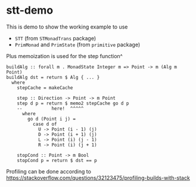 # stt-demo

This is demo to show the working example to use 
- `STT` (from `STMonadTrans` package)
- `PrimMonad` and `PrimState` (from `primitive` package)

Plus memoization is used for the step function^

```
buildAlg :: forall m . MonadState Integer m => Point -> m (Alg m Point)
buildAlg dst = return $ Alg { ... }
  where
    stepCache = makeCache

    step :: Direction -> Point -> m Point
    step d p = return $ memo2 stepCache go d p
    --           here!  ^^^^^                    
      where
        go d (Point i j) =
          case d of
            U -> Point (i - 1) (j)
            D -> Point (i + 1) (j)
            L -> Point (i) (j - 1)
            R -> Point (i) (j + 1)

    stopCond :: Point -> m Bool
    stopCond p = return $ dst == p
``` 

Profiling can be done according to
https://stackoverflow.com/questions/32123475/profiling-builds-with-stack
